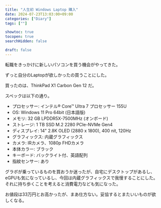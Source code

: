 ```yaml
---
title: "人生初 Windows Laptop 購入"
date: 2024-07-23T13:03:00+09:00
categories: ["Diary"]
tags: [""]

showtoc: true
tocopen: true
searchHidden: false

draft: false
---
```


転職をきっかけに新しいパソコンを買う機会がやってきた。

ずっと自分のLaptopが欲しかったの買うことにした。

買ったのは、ThinkPad X1 Carbon Gen 12 だ。

スペックは以下の通り。

- プロセッサー: インテル® Core™ Ultra 7 プロセッサー 155U
- OS: Windows 11 Pro 64bit (日本語版)
- メモリ: 32 GB LPDDR5X-7500MHz (オンボード)
- ストレージ: 1 TB SSD M.2 2280 PCIe-NVMe Gen4
- ディスプレイ: 14" 2.8K OLED (2880 x 1800), 400 nit, 120Hz
- グラフィックス: 内蔵グラフィックス
- カメラ: IRカメラ、1080p FHDカメラ
- 本体カラー: ブラック
- キーボード: バックライト付、英語配列
- 指紋センサー: あり

グラボが乗っているものを買おうか迷ったが、自宅にデスクトップがあるし、eGPUも気になっているし、今回は内蔵グラフィックスで我慢することにした。それに持ち歩くことを考えると消費電力なども気になった。

お値段は33万円とお高かったが、まあ仕方ない。妥協するとまたいいものが欲しくなる。
